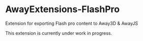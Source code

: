 AwayExtensions-FlashPro
=======================

Extension for exporting Flash pro content to Away3D &amp; AwayJS

This extension is currently under work in progress.


